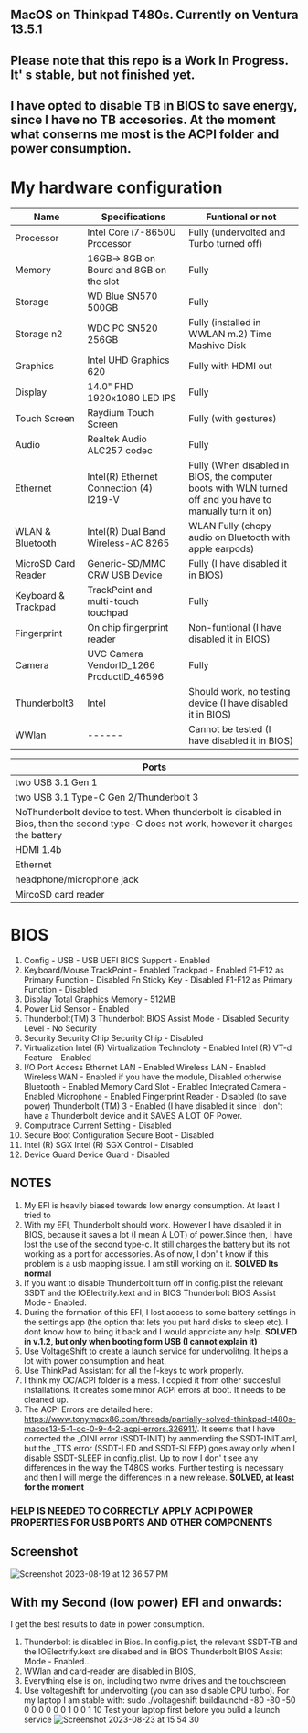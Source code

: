 ## MacOS on Thinkpad T480s. Currently on Ventura 13.5.1

## Please note that this repo is a Work In Progress. It' s stable, but not finished yet. 
## I have opted to disable TB in BIOS to save energy, since I have no TB accesories. At the moment what conserns me most is the ACPI folder and power consumption.    

# My hardware configuration
| Name                | Specifications                           | Funtional or not |
| ------------------- | -----------------------------------------|---------------|
| Processor           | Intel Core i7-8650U Processor            |Fully (undervolted and Turbo turned off)|
| Memory              | 16GB-> 8GB on Bourd and 8GB on the slot  |Fully|
| Storage             | WD Blue SN570 500GB                      |Fully|
| Storage  n2         | WDC PC SN520  256GB                      |Fully (installed in WWLAN m.2) Time Mashive Disk| 
| Graphics            | Intel UHD Graphics 620                   |Fully with HDMI out|
| Display             | 14.0" FHD 1920x1080 LED IPS              |Fully|
| Touch Screen        | Raydium Touch Screen                     |Fully (with gestures)|
| Audio               | Realtek Audio ALC257 codec               |Fully |
| Ethernet            | Intel(R) Ethernet Connection (4) I219-V  |Fully (When disabled in BIOS, the computer boots with WLN turned off and you have to manually turn it on)|
| WLAN & Bluetooth    | Intel(R) Dual Band Wireless-AC 8265      |WLAN Fully (chopy audio on Bluetooth with apple earpods)| 
| MicroSD Card Reader | Generic-SD/MMC CRW USB Device            |Fully (I have disabled it in BIOS)|
| Keyboard & Trackpad | TrackPoint and multi-touch touchpad      |Fully
| Fingerprint         | On chip fingerprint reader               |Non-funtional (I have disabled it in BIOS)|
| Camera              |UVC Camera VendorID_1266 ProductID_46596  |Fully||
| Thunderbolt3        | Intel                                    | Should work, no testing device (I have disabled it in BIOS)|
| WWlan               | ------                                   | Cannot be tested (I have disabled it in BIOS)|


|Ports |
|------|
|two USB 3.1 Gen 1|  Fully working|
|two USB 3.1 Type-C Gen 2/Thunderbolt 3|
|NoThunderbolt device to test.  When thunderbolt is disabled in Bios, then the second type-C does not work, however it charges the battery|
|HDMI 1.4b|
|Ethernet |
|headphone/microphone jack|
|MircoSD card reader|

# BIOS
1. Config - USB - USB UEFI BIOS Support - Enabled
2. Keyboard/Mouse TrackPoint - Enabled
Trackpad - Enabled
F1-F12 as Primary Function - Disabled
Fn Sticky Key - Disabled
F1-F12 as Primary Function - Disabled
3. Display
Total Graphics Memory - 512MB
4. Power Lid Sensor - Enabled
5. Thunderbolt(TM) 3
Thunderbolt BIOS Assist Mode - Disabled
Security Level - No Security
6. Security
Security Chip
Security Chip - Disabled
7. Virtualization
Intel (R) Virtualization Technoloty - Enabled
Intel (R) VT-d Feature - Enabled
8. I/O Port Access
Ethernet LAN - Enabled
Wireless LAN - Enabled
Wireless WAN - Enabled if you have the module, Disabled otherwise
Bluetooth - Enabled
Memory Card Slot - Enabled
Integrated Camera - Enabled
Microphone - Enabled
Fingerprint Reader - Disabled (to save power)
Thunderbolt (TM) 3 - Enabled (I have disabled it since I don't have a Thunderbolt device and it SAVES A LOT OF Power.
9. Computrace
Current Setting - Disabled
10. Secure Boot Configuration
Secure Boot - Disabled
11. Intel (R) SGX
Intel (R) SGX Control - Disabled
12. Device Guard
Device Guard - Disabled

## NOTES
1. My EFI is heavily biased towards low energy consumption. At least I tried to
2. With my EFI, Thunderbolt should work. However I have disabled it in BIOS, because it saves a lot (I mean A LOT) of power.Since then, I have lost the use of the second type-c. It still charges the battery but its not working as a port for accessories. As of now, I don' t know if this problem is a usb mapping issue. I am still working on it. **SOLVED Its normal**
3. If you want to disable Thunderbolt turn off in config.plist  the relevant SSDT and the IOElectrify.kext and in BIOS Thunderbolt BIOS Assist Mode - Enabled. 
4. During the formation of this EFI, I lost access to some battery settings in the settings app (the option that lets you put hard disks to sleep etc). I dont know how to bring it back and I would appriciate any help. **SOLVED in v.1.2, but only when booting form USB (I cannot explain it)**
5. Use VoltageShift to create a launch service for undervolitng. It helps a lot with power consumption and heat.
6. Use ThinkPad Assistant for all the f-keys to work properly.
7. I think my OC/ACPI folder is a mess. I copied it from other succesfull installations. It creates some minor ACPI errors at boot. It needs to be cleaned up.
8. The ACPI Errors are detailed here: https://www.tonymacx86.com/threads/partially-solved-thinkpad-t480s-macos13-5-1-oc-0-9-4-2-acpi-errors.326911/. It seems that I have corrected the _OINI error (SSDT-INIT) by ammending the SSDT-INIT.aml, but the _TTS error (SSDT-LED and SSDT-SLEEP) goes away only when I disable SSDT-SLEEP in config.plist. Up to now I don' t see any differences in the way the T480S works. Further testing is necessary and then I will merge the differences in a new release.  **SOLVED, at least for the moment**

### HELP IS NEEDED TO CORRECTLY APPLY ACPI POWER PROPERTIES FOR USB PORTS AND OTHER COMPONENTS

## Screenshot   

![Screenshot 2023-08-19 at 12 36 57 PM](https://github.com/Hasodikis/T480S-Hackintosh/assets/61179177/baac1f7d-6028-4f55-86c4-78bdbe02c721)

## With my Second (low power) EFI and onwards:
I get the best results to date in power consumption. 
1. Thunderbolt is disabled in Bios. In config.plist, the relevant SSDT-TB and the IOElectrify.kext are disabed and in BIOS Thunderbolt BIOS Assist Mode - Enabled..
3. WWlan and card-reader are disabled in BIOS,
4. Everything else is on, including two nvme drives and the touchscreen
4. Use voltageshift for undervolting (you can aso disable CPU turbo). For my laptop I am stable with:
   sudo ./voltageshift buildlaunchd  -80 -80 -50 0 0 0 0 0 0 1 0 0 1 10
   Test your laptop first before you bulid a launch service
![Screenshot 2023-08-23 at 15 54 30](https://github.com/Hasodikis/T480S-Hackintosh/assets/61179177/1576e859-c198-4ca9-bb0e-8bac7beb0385)

